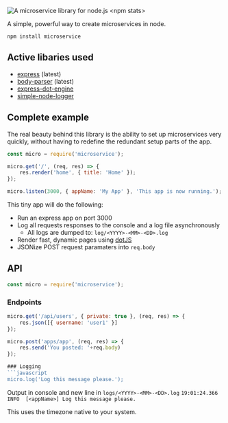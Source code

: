 ![A microservice library for node.js](https://sto.narrownode.net/github/microservice.png)
\<npm stats\>

A simple, powerful way to create microservices in node.

```
npm install microservice
```
## Active libaries used
* [express](https://www.npmjs.com/package/express) (latest)
* [body-parser](https://www.npmjs.com/package/body-parser) (latest)
* [express-dot-engine](https://www.npmjs.com/package/express-dot-engine)
* [simple-node-logger](https://www.npmjs.com/package/simple-node-logger)

## Complete example
The real beauty behind this library is the ability to set up microservices very quickly, without having to redefine the redundant setup parts of the app.
```javascript
const micro = require('microservice');

micro.get('/', (req, res) => {
    res.render('home', { title: 'Home' });
});

micro.listen(3000, { appName: 'My App' }, 'This app is now running.'); 
```
This tiny app will do the following:
* Run an express app on port 3000
* Log all requests responses to the console and a log file asynchronously 
    * All logs are dumped to: ```log/<YYYY>-<MM>-<DD>.log```
* Render fast, dynamic pages using [dotJS](http://olado.github.io/doT)
* JSONize POST request paramaters into ```req.body```

## API
```javascript
const micro = require('microservice');
```

### Endpoints
```javascript
micro.get('/api/users', { private: true }, (req, res) => {
    res.json([{ username: 'user1' }]
});
```
```javascript
micro.post('apps/app', (req, res) => {
    res.send('You posted: '+req.body)
});

### Logging
```javascript
micro.log('Log this message please.');
```
Output in console and new line in ```logs/<YYYY>-<MM>-<DD>.log```
```19:01:24.366 INFO  [<appName>] Log this message please.```

This uses the timezone native to your system.
